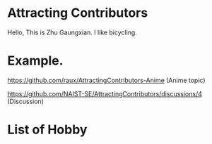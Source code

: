 # Attracting Contributors
Hello, This is Zhu Gaungxian.
I like bicycling.

# Example. 
https://github.com/raux/AttractingContributors-Anime (Anime topic)

https://github.com/NAIST-SE/AttractingContributors/discussions/4 (Discussion)

# List of Hobby
